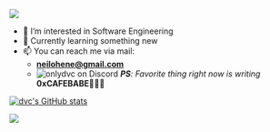 
![](https://github.com/halfrost/halfrost/blob/master/icons/header_1.png)

- 👀 I’m interested in Software Engineering
- 🌱 Currently learning something new
- 📫 You can reach me via mail:
    - **neilohene@gmail.com**
    - ![onlydvc](https://discordapp.com/users/onlydvc) on Discord
 _**PS**: Favorite thing right now is writing_ **0xCAFEBABE**🧑🏾‍💻


<a href="http://www.github.com/0xDVC"><img src="https://github-readme-stats.vercel.app/api?username=0xDVC&show_icons=true&hide=&count_private=true&title_color=0891b2&text_color=ffffff&icon_color=0891b2&bg_color=1c1917&hide_border=true&show_icons=true" alt="dvc's GitHub stats" /></a>

<a href="http://www.github.com/0xDVC"><img src="https://github-readme-streak-stats.herokuapp.com/?user=0xDVC&stroke=ffffff&background=1c1917&ring=0891b2&fire=0891b2&currStreakNum=ffffff&currStreakLabel=0891b2&sideNums=ffffff&sideLabels=ffffff&dates=ffffff&hide_border=true" /></a>
